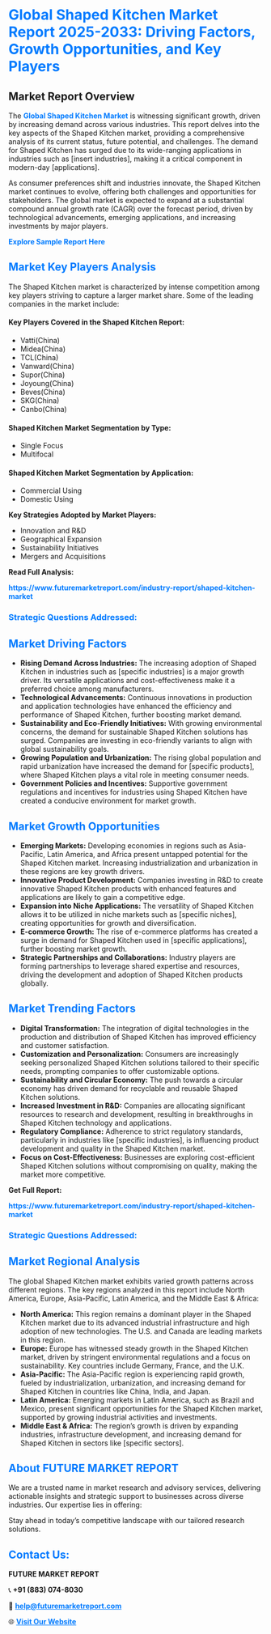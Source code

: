 <h1 style="color: #007BFF;">Global Shaped Kitchen Market Report 2025-2033: Driving Factors, Growth Opportunities, and Key Players</h1>

<section id="overview">
<h2>Market Report Overview</h2>
<p>The <a href="https://www.futuremarketreport.com/industry-report/shaped-kitchen-market" style="color: #007BFF; text-decoration: none;"><strong>Global Shaped Kitchen Market</strong></a> is witnessing significant growth, driven by increasing demand across various industries. This report delves into the key aspects of the Shaped Kitchen market, providing a comprehensive analysis of its current status, future potential, and challenges. The demand for Shaped Kitchen has surged due to its wide-ranging applications in industries such as [insert industries], making it a critical component in modern-day [applications].</p>
<p>As consumer preferences shift and industries innovate, the Shaped Kitchen market continues to evolve, offering both challenges and opportunities for stakeholders. The global market is expected to expand at a substantial compound annual growth rate (CAGR) over the forecast period, driven by technological advancements, emerging applications, and increasing investments by major players.</p>
</section>

<section id="overview">
<p><a href="https://www.futuremarketreport.com/request-sample/reportId=103131" style="color: #007BFF; text-decoration: none;"><strong>Explore Sample Report Here</strong></a></p>
</section>

<section id="key-players">
<h2 style="color: #007BFF;">Market Key Players Analysis</h2>
<p>The Shaped Kitchen market is characterized by intense competition among key players striving to capture a larger market share. Some of the leading companies in the market include:</p>
<h4>Key Players Covered in the Shaped Kitchen Report:</h4>
<ul><li>Vatti(China)</li><li>Midea(China)</li><li>TCL(China)</li><li>Vanward(China)</li><li>Supor(China)</li><li>Joyoung(China)</li><li>Beves(China)</li><li>SKG(China)</li><li>Canbo(China)</li></ul>
<h4>Shaped Kitchen Market Segmentation by Type:</h4>
<ul><li>Single Focus</li><li>Multifocal</li></ul>

<h4>Shaped Kitchen Market Segmentation by Application:</h4>
<ul><li>Commercial Using</li><li>Domestic Using</li></ul>
<p><strong>Key Strategies Adopted by Market Players:</strong></p>
<ul>
<li>Innovation and R&D</li>
<li>Geographical Expansion</li>
<li>Sustainability Initiatives</li>
<li>Mergers and Acquisitions</li>
</ul>
</section>

<section>
<p><strong>Read Full Analysis: </strong></p><a href="https://www.futuremarketreport.com/industry-report/shaped-kitchen-market" style="color: #007BFF; text-decoration: none;"><strong>https://www.futuremarketreport.com/industry-report/shaped-kitchen-market</strong></a>
<h3 style="color: #007BFF;">Strategic Questions Addressed:</h3>
</section>

<section id="driving-factors">
<h2 style="color: #007BFF;">Market Driving Factors</h2>
<ul>
<li><strong>Rising Demand Across Industries:</strong> The increasing adoption of Shaped Kitchen in industries such as [specific industries] is a major growth driver. Its versatile applications and cost-effectiveness make it a preferred choice among manufacturers.</li>
<li><strong>Technological Advancements:</strong> Continuous innovations in production and application technologies have enhanced the efficiency and performance of Shaped Kitchen, further boosting market demand.</li>
<li><strong>Sustainability and Eco-Friendly Initiatives:</strong> With growing environmental concerns, the demand for sustainable Shaped Kitchen solutions has surged. Companies are investing in eco-friendly variants to align with global sustainability goals.</li>
<li><strong>Growing Population and Urbanization:</strong> The rising global population and rapid urbanization have increased the demand for [specific products], where Shaped Kitchen plays a vital role in meeting consumer needs.</li>
<li><strong>Government Policies and Incentives:</strong> Supportive government regulations and incentives for industries using Shaped Kitchen have created a conducive environment for market growth.</li>
</ul>
</section>

<section id="growth-opportunities">
<h2 style="color: #007BFF;">Market Growth Opportunities</h2>
<ul>
<li><strong>Emerging Markets:</strong> Developing economies in regions such as Asia-Pacific, Latin America, and Africa present untapped potential for the Shaped Kitchen market. Increasing industrialization and urbanization in these regions are key growth drivers.</li>
<li><strong>Innovative Product Development:</strong> Companies investing in R&D to create innovative Shaped Kitchen products with enhanced features and applications are likely to gain a competitive edge.</li>
<li><strong>Expansion into Niche Applications:</strong> The versatility of Shaped Kitchen allows it to be utilized in niche markets such as [specific niches], creating opportunities for growth and diversification.</li>
<li><strong>E-commerce Growth:</strong> The rise of e-commerce platforms has created a surge in demand for Shaped Kitchen used in [specific applications], further boosting market growth.</li>
<li><strong>Strategic Partnerships and Collaborations:</strong> Industry players are forming partnerships to leverage shared expertise and resources, driving the development and adoption of Shaped Kitchen products globally.</li>
</ul>
</section>

<section id="trending-factors">
<h2 style="color: #007BFF;">Market Trending Factors</h2>
<ul>
<li><strong>Digital Transformation:</strong> The integration of digital technologies in the production and distribution of Shaped Kitchen has improved efficiency and customer satisfaction.</li>
<li><strong>Customization and Personalization:</strong> Consumers are increasingly seeking personalized Shaped Kitchen solutions tailored to their specific needs, prompting companies to offer customizable options.</li>
<li><strong>Sustainability and Circular Economy:</strong> The push towards a circular economy has driven demand for recyclable and reusable Shaped Kitchen solutions.</li>
<li><strong>Increased Investment in R&D:</strong> Companies are allocating significant resources to research and development, resulting in breakthroughs in Shaped Kitchen technology and applications.</li>
<li><strong>Regulatory Compliance:</strong> Adherence to strict regulatory standards, particularly in industries like [specific industries], is influencing product development and quality in the Shaped Kitchen market.</li>
<li><strong>Focus on Cost-Effectiveness:</strong> Businesses are exploring cost-efficient Shaped Kitchen solutions without compromising on quality, making the market more competitive.</li>
</ul>
</section>

<section>
<p><strong>Get Full Report: </strong></p><a href="https://www.futuremarketreport.com/industry-report/shaped-kitchen-market" style="color: #007BFF; text-decoration: none;"><strong>https://www.futuremarketreport.com/industry-report/shaped-kitchen-market</strong></a>
<h3 style="color: #007BFF;">Strategic Questions Addressed:</h3>
</section>


<section id="regional-analysis">
<h2 style="color: #007BFF;">Market Regional Analysis</h2>
<p>The global Shaped Kitchen market exhibits varied growth patterns across different regions. The key regions analyzed in this report include North America, Europe, Asia-Pacific, Latin America, and the Middle East & Africa:</p>
<ul>
<li><strong>North America:</strong> This region remains a dominant player in the Shaped Kitchen market due to its advanced industrial infrastructure and high adoption of new technologies. The U.S. and Canada are leading markets in this region.</li>
<li><strong>Europe:</strong> Europe has witnessed steady growth in the Shaped Kitchen market, driven by stringent environmental regulations and a focus on sustainability. Key countries include Germany, France, and the U.K.</li>
<li><strong>Asia-Pacific:</strong> The Asia-Pacific region is experiencing rapid growth, fueled by industrialization, urbanization, and increasing demand for Shaped Kitchen in countries like China, India, and Japan.</li>
<li><strong>Latin America:</strong> Emerging markets in Latin America, such as Brazil and Mexico, present significant opportunities for the Shaped Kitchen market, supported by growing industrial activities and investments.</li>
<li><strong>Middle East & Africa:</strong> The region’s growth is driven by expanding industries, infrastructure development, and increasing demand for Shaped Kitchen in sectors like [specific sectors].</li>
</ul>
</section>

<footer>
<h2 style="color: #007BFF;">About FUTURE MARKET REPORT</h2>
<p>We are a trusted name in market research and advisory services, delivering actionable insights and strategic support to businesses across diverse industries. Our expertise lies in offering:</p>

<p>Stay ahead in today’s competitive landscape with our tailored research solutions.</p>

<h2 style="color: #007BFF;">Contact Us:</h2>
<p><strong>FUTURE MARKET REPORT</strong></p>
<p>📞 <strong>+91 (883) 074-8030</strong></p>
<p>📧 <strong><a href="mailto:help@futuremarketreport.com" style="color: #007BFF;">help@futuremarketreport.com</a></strong></p>
<p>🌐 <strong><a href="https://www.futuremarketreport.com/" style="color: #007BFF;">Visit Our Website</a></strong></p>
</footer>